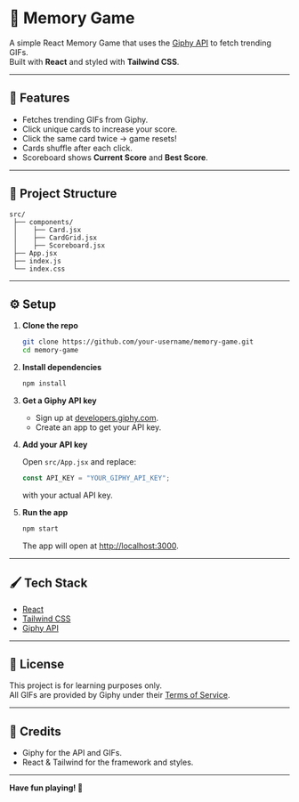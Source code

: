 # 🧠 Memory Game

A simple React Memory Game that uses the [Giphy API](https://developers.giphy.com/) to fetch trending GIFs.  
Built with **React** and styled with **Tailwind CSS**.

---

## 🚀 Features

- Fetches trending GIFs from Giphy.
- Click unique cards to increase your score.
- Click the same card twice → game resets!
- Cards shuffle after each click.
- Scoreboard shows **Current Score** and **Best Score**.

---

## 📂 Project Structure

```
src/
 ├── components/
 │    ├── Card.jsx
 │    ├── CardGrid.jsx
 │    ├── Scoreboard.jsx
 ├── App.jsx
 ├── index.js
 └── index.css
```

---

## ⚙️ Setup

1. **Clone the repo**

   ```bash
   git clone https://github.com/your-username/memory-game.git
   cd memory-game
   ```

2. **Install dependencies**

   ```bash
   npm install
   ```

3. **Get a Giphy API key**

   - Sign up at [developers.giphy.com](https://developers.giphy.com/).
   - Create an app to get your API key.

4. **Add your API key**

   Open `src/App.jsx` and replace:

   ```js
   const API_KEY = "YOUR_GIPHY_API_KEY";
   ```

   with your actual API key.

5. **Run the app**

   ```bash
   npm start
   ```

   The app will open at [http://localhost:3000](http://localhost:3000).

---

## 🖌️ Tech Stack

- [React](https://react.dev)
- [Tailwind CSS](https://tailwindcss.com)
- [Giphy API](https://developers.giphy.com/)

---

## 📄 License

This project is for learning purposes only.  
All GIFs are provided by Giphy under their [Terms of Service](https://developers.giphy.com/terms/).

---

## 🙌 Credits

- Giphy for the API and GIFs.
- React & Tailwind for the framework and styles.

---

**Have fun playing! 🚀**
